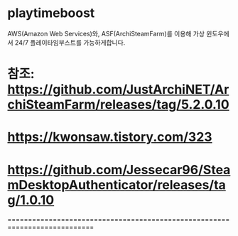 # playtimeboost
AWS(Amazon Web Services)와, ASF(ArchiSteamFarm)를 이용해 가상 윈도우에서 24/7 플레이타임부스트를 가능하게합니다.

참조:
https://github.com/JustArchiNET/ArchiSteamFarm/releases/tag/5.2.0.10
===========================================================================
https://kwonsaw.tistory.com/323
===========================================================================
https://github.com/Jessecar96/SteamDesktopAuthenticator/releases/tag/1.0.10
===========================================================================

===========================================================================

